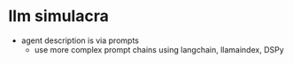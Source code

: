 # llm simulacra

- agent description is via prompts
    - use more complex prompt chains using langchain, llamaindex, DSPy